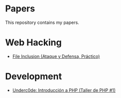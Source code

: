 # Papers
This repository contains my papers.


# Web Hacking
* [File Inclusion (Ataque y Defensa, Práctico)](https://github.com/2Fac3R/Papers/blob/master/File%20Inclusion_Ataque%20y%20Defensa_Practico.pdf)

# Development
* [Underc0de: Introducción a PHP (Taller de PHP #1)](https://github.com/2Fac3R/Papers/blob/master/Taller%20de%20PHP%20%231.pdf)
